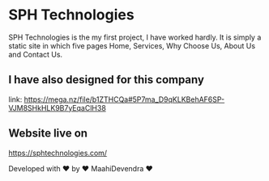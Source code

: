# SPH Technologies
SPH Technologies is the my first project, I have worked hardly. It is simply a static site in which five pages Home, Services, Why Choose Us, About Us and Contact Us.

## I have also designed for this company
link: https://mega.nz/file/b1ZTHCQa#5P7ma_D9qKLKBehAF6SP-VJM8SHkHLK9B7yEqaClH38

## Website live on
https://sphtechnologies.com/

Developed with ❤ by ❤ MaahiDevendra ❤
